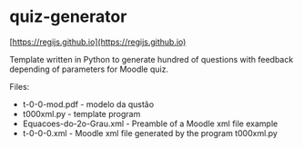 # quiz-generator

[https://regijs.github.io](https://regijs.github.io)

Template written in Python to generate hundred of questions with feedback depending of parameters for Moodle quiz.

Files:

* t-0-0-mod.pdf - modelo da qustão
* t000xml.py - template program
* Equacoes-do-2o-Grau.xml - Preamble of a Moodle xml file example
* t-0-0-0.xml - Moodle xml file generated by the program t000xml.py
